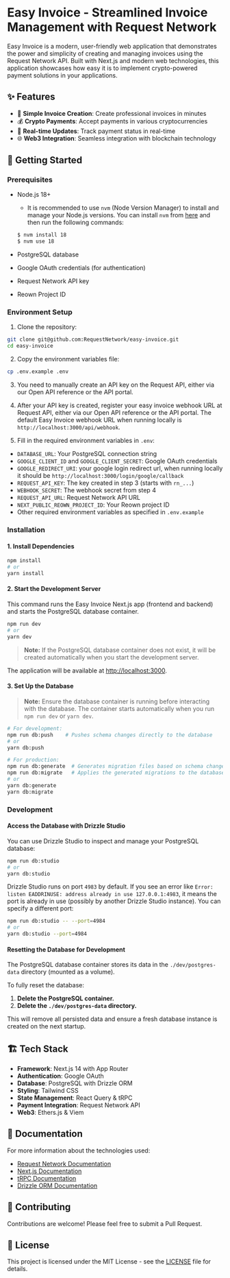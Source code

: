 # Easy Invoice - Streamlined Invoice Management with Request Network

Easy Invoice is a modern, user-friendly web application that demonstrates the power and simplicity of creating and managing invoices using the Request Network API. Built with Next.js and modern web technologies, this application showcases how easy it is to implement crypto-powered payment solutions in your applications.

## ✨ Features

- 🧾 **Simple Invoice Creation**: Create professional invoices in minutes
- 💰 **Crypto Payments**: Accept payments in various cryptocurrencies
- 🔄 **Real-time Updates**: Track payment status in real-time
- 🌐 **Web3 Integration**: Seamless integration with blockchain technology

## 🚀 Getting Started

### Prerequisites

- Node.js 18+

  - It is recommended to use `nvm` (Node Version Manager) to install and manage your Node.js versions. You can install `nvm` from [here](https://github.com/nvm-sh/nvm) and then run the following commands:

  ```bash
  $ nvm install 18
  $ nvm use 18
  ```

- PostgreSQL database
- Google OAuth credentials (for authentication)
- Request Network API key
- Reown Project ID

### Environment Setup

1. Clone the repository:

```bash
git clone git@github.com:RequestNetwork/easy-invoice.git
cd easy-invoice
```

2. Copy the environment variables file:

```bash
cp .env.example .env
```

3. You need to manually create an API key on the Request API, either via our Open API reference or the API portal.

4. After your API key is created, register your easy invoice webhook URL at Request API, either via our Open API reference or the API portal. The default Easy Invoice webhook URL when running locally is `http://localhost:3000/api/webhook`.

5. Fill in the required environment variables in `.env`:

- `DATABASE_URL`: Your PostgreSQL connection string
- `GOOGLE_CLIENT_ID` and `GOOGLE_CLIENT_SECRET`: Google OAuth credentials
- `GOOGLE_REDIRECT_URI`: your google login redirect url, when running locally it should be `http://localhost:3000/login/google/callback`
- `REQUEST_API_KEY`: The key created in step 3 (starts with `rn_...`)
- `WEBHOOK_SECRET`: The webhook secret from step 4
- `REQUEST_API_URL`: Request Network API URL
- `NEXT_PUBLIC_REOWN_PROJECT_ID`: Your Reown project ID
- Other required environment variables as specified in `.env.example`

### Installation

#### 1. Install Dependencies

```bash
npm install
# or
yarn install
```

#### 2. Start the Development Server

This command runs the Easy Invoice Next.js app (frontend and backend) and starts the PostgreSQL database container.

```bash
npm run dev
# or
yarn dev
```

> **Note:** If the PostgreSQL database container does not exist, it will be created automatically when you start the development server.

The application will be available at [http://localhost:3000](http://localhost:3000).

#### 3. Set Up the Database

> **Note:** Ensure the database container is running before interacting with the database. The container starts automatically when you run `npm run dev` or `yarn dev`.

```bash
# For development:
npm run db:push    # Pushes schema changes directly to the database
# or
yarn db:push

# For production:
npm run db:generate  # Generates migration files based on schema changes
npm run db:migrate   # Applies the generated migrations to the database
# or
yarn db:generate
yarn db:migrate
```

### Development

#### Access the Database with Drizzle Studio

You can use Drizzle Studio to inspect and manage your PostgreSQL database:

```bash
npm run db:studio
# or
yarn db:studio
```

Drizzle Studio runs on port `4983` by default. If you see an error like `Error: listen EADDRINUSE: address already in use 127.0.0.1:4983`, it means the port is already in use (possibly by another Drizzle Studio instance). You can specify a different port:

```bash
npm run db:studio -- --port=4984
# or
yarn db:studio --port=4984
```

#### Resetting the Database for Development

The PostgreSQL database container stores its data in the `./dev/postgres-data` directory (mounted as a volume).

To fully reset the database:

1. **Delete the PostgreSQL container.**
2. **Delete the `./dev/postgres-data` directory.**

This will remove all persisted data and ensure a fresh database instance is created on the next startup.

## 🏗️ Tech Stack

- **Framework**: Next.js 14 with App Router
- **Authentication**: Google OAuth
- **Database**: PostgreSQL with Drizzle ORM
- **Styling**: Tailwind CSS
- **State Management**: React Query & tRPC
- **Payment Integration**: Request Network API
- **Web3**: Ethers.js & Viem

## 📖 Documentation

For more information about the technologies used:

- [Request Network Documentation](https://docs.request.network/)
- [Next.js Documentation](https://nextjs.org/docs)
- [tRPC Documentation](https://trpc.io/)
- [Drizzle ORM Documentation](https://orm.drizzle.team/)

## 🤝 Contributing

Contributions are welcome! Please feel free to submit a Pull Request.

## 📝 License

This project is licensed under the MIT License - see the [LICENSE](LICENSE) file for details.
